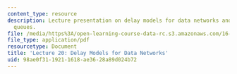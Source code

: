 ```yaml
---
content_type: resource
description: Lecture presentation on delay models for data networks and single server
  queues.
file: /media/https%3A/open-learning-course-data-rc.s3.amazonaws.com/16-36-communication-systems-engineering-spring-2009/98ae0f3119211618ae3628a89d024b72_MIT16_36s09_lec20.pdf
file_type: application/pdf
resourcetype: Document
title: 'Lecture 20: Delay Models for Data Networks'
uid: 98ae0f31-1921-1618-ae36-28a89d024b72
---
```

